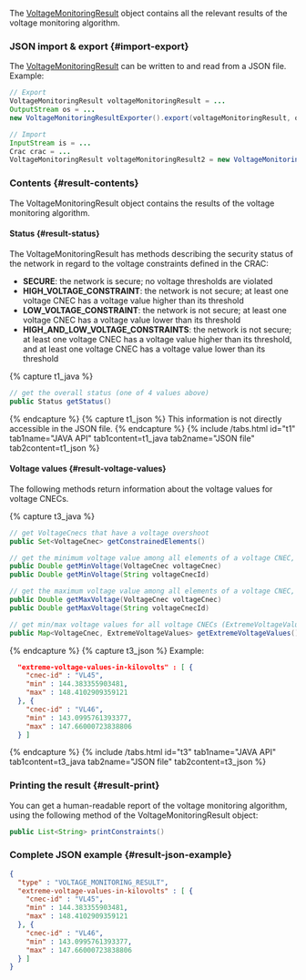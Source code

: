 The [VoltageMonitoringResult](https://github.com/farao-community/farao-core/blob/master/monitoring/voltage-monitoring/src/main/java/com/farao_community/farao/monitoring/voltage_monitoring/VoltageMonitoringResult.java)
object contains all the relevant results of the voltage monitoring algorithm.

### JSON import & export {#import-export}
The [VoltageMonitoringResult](https://github.com/farao-community/farao-core/blob/master/monitoring/voltage-monitoring/src/main/java/com/farao_community/farao/monitoring/voltage_monitoring/VoltageMonitoringResult.java) 
can be written to and read from a JSON file.  
Example: 
~~~java
// Export
VoltageMonitoringResult voltageMonitoringResult = ...
OutputStream os = ...
new VoltageMonitoringResultExporter().export(voltageMonitoringResult, os);

// Import
InputStream is = ...
Crac crac = ...
VoltageMonitoringResult voltageMonitoringResult2 = new VoltageMonitoringResultImporter().importVoltageMonitoringResult(is, crac);
~~~
### Contents {#result-contents}
The VoltageMonitoringResult object contains the results of the voltage monitoring algorithm.

#### Status {#result-status}
The VoltageMonitoringResult has methods describing the security status of the network in regard to the voltage constraints 
defined in the CRAC:
- **SECURE**: the network is secure; no voltage thresholds are violated
- **HIGH_VOLTAGE_CONSTRAINT**: the network is not secure; at least one voltage CNEC has a voltage value higher than its threshold
- **LOW_VOLTAGE_CONSTRAINT**: the network is not secure; at least one voltage CNEC has a voltage value lower than its threshold
- **HIGH_AND_LOW_VOLTAGE_CONSTRAINTS**: the network is not secure; at least one voltage CNEC has a voltage value higher than its threshold, 
  and at least one voltage CNEC has a voltage value lower than its threshold

{% capture t1_java %}
~~~java
// get the overall status (one of 4 values above)
public Status getStatus()
~~~
{% endcapture %}
{% capture t1_json %}
This information is not directly accessible in the JSON file.
{% endcapture %}
{% include /tabs.html id="t1" tab1name="JAVA API" tab1content=t1_java tab2name="JSON file" tab2content=t1_json %}

#### Voltage values {#result-voltage-values}
The following methods return information about the voltage values for voltage CNECs.

{% capture t3_java %}
~~~java
// get VoltageCnecs that have a voltage overshoot
public Set<VoltageCnec> getConstrainedElements()

// get the minimum voltage value among all elements of a voltage CNEC, using the VoltageCnec object or its ID in the CRAC, in KILOVOLTS
public Double getMinVoltage(VoltageCnec voltageCnec)
public Double getMinVoltage(String voltageCnecId)

// get the maximum voltage value among all elements of a voltage CNEC, using the VoltageCnec object or its ID in the CRAC, in KILOVOLTS
public Double getMaxVoltage(VoltageCnec voltageCnec)
public Double getMaxVoltage(String voltageCnecId)

// get min/max voltage values for all voltage CNECs (ExtremeVoltageValues contain one min and one max value in KILOVOLTS)
public Map<VoltageCnec, ExtremeVoltageValues> getExtremeVoltageValues()
~~~
{% endcapture %}
{% capture t3_json %}
Example:
~~~json
  "extreme-voltage-values-in-kilovolts" : [ {
    "cnec-id" : "VL45",
    "min" : 144.383355903481,
    "max" : 148.4102909359121
  }, {
    "cnec-id" : "VL46",
    "min" : 143.0995761393377,
    "max" : 147.66000723838806
  } ]
~~~
{% endcapture %}
{% include /tabs.html id="t3" tab1name="JAVA API" tab1content=t3_java tab2name="JSON file" tab2content=t3_json %}

### Printing the result {#result-print}
You can get a human-readable report of the voltage monitoring algorithm, using the following method of the 
VoltageMonitoringResult object:
~~~java
public List<String> printConstraints()
~~~

### Complete JSON example {#result-json-example}
~~~json
{
  "type" : "VOLTAGE_MONITORING_RESULT",
  "extreme-voltage-values-in-kilovolts" : [ {
    "cnec-id" : "VL45",
    "min" : 144.383355903481,
    "max" : 148.4102909359121
  }, {
    "cnec-id" : "VL46",
    "min" : 143.0995761393377,
    "max" : 147.66000723838806
  } ]
}
~~~